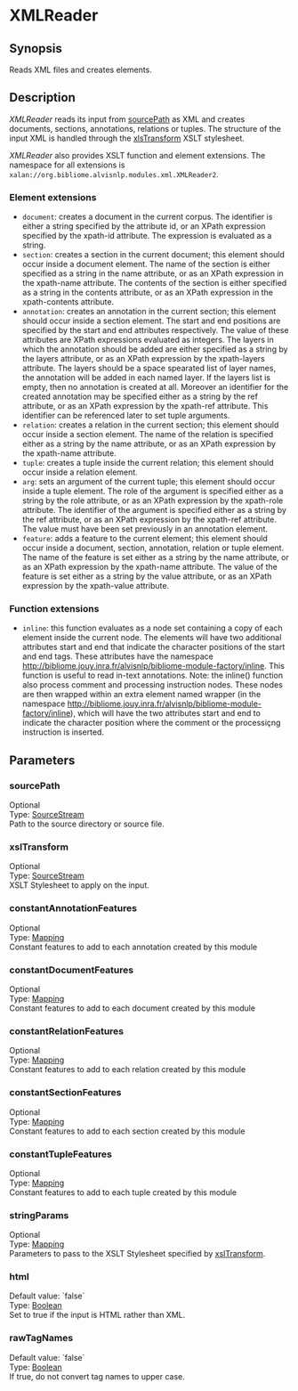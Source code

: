 <h1 class="module">XMLReader</h1>

## Synopsis

Reads XML files and creates elements.

## Description

*XMLReader* reads its input from <a href="#sourcePath" class="param">sourcePath</a> as XML and creates documents, sections, annotations, relations or tuples. The structure of the input XML is handled through the <a href="#xlsTransform" class="param">xlsTransform</a> XSLT stylesheet.

*XMLReader* also provides XSLT function and element extensions. The namespace for all extensions is `xalan://org.bibliome.alvisnlp.modules.xml.XMLReader2`.

### Element extensions
* `document`: creates a document in the current corpus. The identifier is either a string specified by the attribute id, or an XPath expression specified by the xpath-id attribute. The expression is evaluated as a string.
* `section`: creates a section in the current document; this element should occur inside a document element. The name of the section is either specified as a string in the name attribute, or as an XPath expression in the xpath-name attribute. The contents of the section is either specified as a string in the contents attribute, or as an XPath expression in the xpath-contents attribute.
* `annotation`: creates an annotation in the current section; this element should occur inside a section element. The start and end positions are specified by the start and end attributes respectively. The value of these attributes are XPath expressions evaluated as integers. The layers in which the annotation should be added are either specified as a string by the layers attribute, or as an XPath expression by the xpath-layers attribute. The layers should be a space spearated list of layer names, the annotation will be added in each named layer. If the layers list is empty, then no annotation is created at all. Moreover an identifier for the created annotation may be specified either as a string by the ref attribute, or as an XPath expression by the xpath-ref attribute. This identifier can be referenced later to set tuple arguments.
* `relation`: creates a relation in the current section; this element should occur inside a section element. The name of the relation is specified either as a string by the name attribute, or as an XPath expression by the xpath-name attribute.
* `tuple`: creates a tuple inside the current relation; this element should occur inside a relation element.
* `arg`: sets an argument of the current tuple; this element should occur inside a tuple element. The role of the argument is specified either as a string by the role attribute, or as an XPath expression by the xpath-role attribute. The identifier of the argument is specified either as a string by the ref attribute, or as an XPath expression by the xpath-ref attribute. The value must have been set previously in an annotation element.
* `feature`: adds a feature to the current element; this element should occur inside a document, section, annotation, relation or tuple element. The name of the feature is set either as a string by the name attribute, or as an XPath expression by the xpath-name attribute. The value of the feature is set either as a string by the value attribute, or as an XPath expression by the xpath-value attribute.



### Function extensions
* `inline`: this function evaluates as a node set containing a copy of each element inside the current node. The elements will have two additional attributes start and end that indicate the character positions of the start and end tags. These attributes have the namespace http://bibliome.jouy.inra.fr/alvisnlp/bibliome-module-factory/inline. This function is useful to read in-text annotations.
Note: the inline() function also process comment and processing instruction nodes. These nodes are then wrapped within an extra element named wrapper (in the namespace http://bibliome.jouy.inra.fr/alvisnlp/bibliome-module-factory/inline), which will have the two attributes start and end to indicate the character position where the comment or the processiçng instruction is inserted.
      



## Parameters

<a name="sourcePath">

### sourcePath

<div class="param-level param-level-optional">Optional
</div>
<div class="param-type">Type: <a href="../converter/org.bibliome.util.streams.SourceStream" class="converter">SourceStream</a>
</div>
Path to the source directory or source file.

<a name="xslTransform">

### xslTransform

<div class="param-level param-level-optional">Optional
</div>
<div class="param-type">Type: <a href="../converter/org.bibliome.util.streams.SourceStream" class="converter">SourceStream</a>
</div>
XSLT Stylesheet to apply on the input.

<a name="constantAnnotationFeatures">

### constantAnnotationFeatures

<div class="param-level param-level-optional">Optional
</div>
<div class="param-type">Type: <a href="../converter/alvisnlp.module.types.Mapping" class="converter">Mapping</a>
</div>
Constant features to add to each annotation created by this module

<a name="constantDocumentFeatures">

### constantDocumentFeatures

<div class="param-level param-level-optional">Optional
</div>
<div class="param-type">Type: <a href="../converter/alvisnlp.module.types.Mapping" class="converter">Mapping</a>
</div>
Constant features to add to each document created by this module

<a name="constantRelationFeatures">

### constantRelationFeatures

<div class="param-level param-level-optional">Optional
</div>
<div class="param-type">Type: <a href="../converter/alvisnlp.module.types.Mapping" class="converter">Mapping</a>
</div>
Constant features to add to each relation created by this module

<a name="constantSectionFeatures">

### constantSectionFeatures

<div class="param-level param-level-optional">Optional
</div>
<div class="param-type">Type: <a href="../converter/alvisnlp.module.types.Mapping" class="converter">Mapping</a>
</div>
Constant features to add to each section created by this module

<a name="constantTupleFeatures">

### constantTupleFeatures

<div class="param-level param-level-optional">Optional
</div>
<div class="param-type">Type: <a href="../converter/alvisnlp.module.types.Mapping" class="converter">Mapping</a>
</div>
Constant features to add to each tuple created by this module

<a name="stringParams">

### stringParams

<div class="param-level param-level-optional">Optional
</div>
<div class="param-type">Type: <a href="../converter/alvisnlp.module.types.Mapping" class="converter">Mapping</a>
</div>
Parameters to pass to the XSLT Stylesheet specified by <a href="#xslTransform" class="param">xslTransform</a>.

<a name="html">

### html

<div class="param-level param-level-default-value">Default value: `false`
</div>
<div class="param-type">Type: <a href="../converter/java.lang.Boolean" class="converter">Boolean</a>
</div>
Set to true if the input is HTML rather than XML.

<a name="rawTagNames">

### rawTagNames

<div class="param-level param-level-default-value">Default value: `false`
</div>
<div class="param-type">Type: <a href="../converter/java.lang.Boolean" class="converter">Boolean</a>
</div>
If true, do not convert tag names to upper case.

